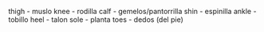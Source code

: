 thigh - muslo
knee - rodilla
calf - gemelos/pantorrilla
shin - espinilla
ankle - tobillo
heel - talon
sole - planta
toes - dedos (del pie)


